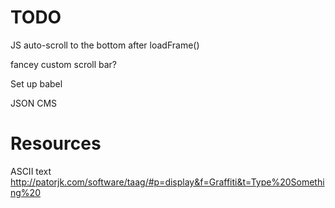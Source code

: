 # TODO

JS auto-scroll to the bottom after loadFrame()

fancey custom scroll bar?

Set up babel

JSON CMS


# Resources

ASCII text
http://patorjk.com/software/taag/#p=display&f=Graffiti&t=Type%20Something%20

